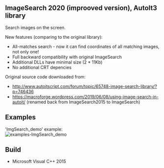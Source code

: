 ImageSearch 2020 (improoved version), AutoIt3 library
--------------
Search images on the screen. 

New features (comparing to the original library):
* All-matches search - now it can find coordinates of all matching images, not only one!
* Full backward compatibility with original ImageSearch
* Additional DLLs have minimal size (2 * 11Kb)
* No additional CRT depencies

Original source code downloaded from:
- http://www.autoitscript.com/forum/topic/65748-image-search-library/?p=746436
- https://macroforge.wordpress.com/2019/06/08/using-image-search-in-autoit/ 
  (renamed back from ImageSearch2015 to ImageSearch)

Examples
-----
'ImgSearch_demo' example:\
![examples-ImgSearch_demo](https://user-images.githubusercontent.com/19610545/82743111-1bb50400-9d6f-11ea-9109-e10aa59832ae.gif)

Build
-----
* Microsoft Visual C++ 2015
